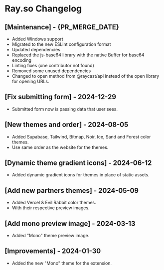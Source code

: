 # Ray.so Changelog

## [Maintenance] - {PR_MERGE_DATE}

- Added Windows support
- Migrated to the new ESLint configuration format
- Updated dependencies
- Replaced the js-base64 library with the native Buffer for base64 encoding
- Linting fixes (one contributor not found)
- Removed some unused dependencies
- Changed to open method from @raycast/api instead of the open library for opening URLs.

## [Fix submitting form] - 2024-12-29

- Submitted form now is passing data that user sees.

## [New themes and order] - 2024-08-05

- Added Supabase, Tailwind, Bitmap, Noir, Ice, Sand and Forest color themes.
- Use same order as the website for the themes.

## [Dynamic theme gradient icons] - 2024-06-12

- Added dynamic gradient icons for themes in place of static assets.

## [Add new partners themes] - 2024-05-09

- Added Vercel & Evil Rabbit color themes.
- With their respective preview images.

## [Add mono preview image] - 2024-03-13

- Added "Mono" theme preview image.

## [Improvements] - 2024-01-30

- Added the new "Mono" theme for the extension.
